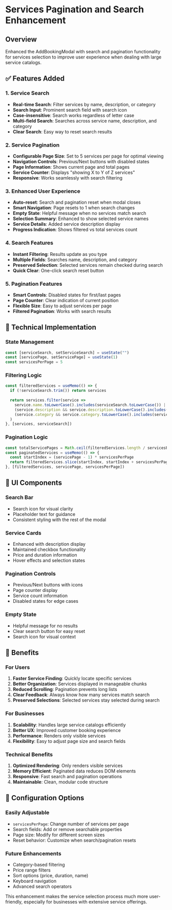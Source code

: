 # Services Pagination and Search Enhancement

## Overview
Enhanced the AddBookingModal with search and pagination functionality for services selection to improve user experience when dealing with large service catalogs.

## ✅ Features Added

### 1. **Service Search**
- **Real-time Search**: Filter services by name, description, or category
- **Search Input**: Prominent search field with search icon
- **Case-insensitive**: Search works regardless of letter case
- **Multi-field Search**: Searches across service name, description, and category
- **Clear Search**: Easy way to reset search results

### 2. **Service Pagination**
- **Configurable Page Size**: Set to 5 services per page for optimal viewing
- **Navigation Controls**: Previous/Next buttons with disabled states
- **Page Information**: Shows current page and total pages
- **Service Counter**: Displays "showing X to Y of Z services"
- **Responsive**: Works seamlessly with search filtering

### 3. **Enhanced User Experience**
- **Auto-reset**: Search and pagination reset when modal closes
- **Smart Navigation**: Page resets to 1 when search changes
- **Empty State**: Helpful message when no services match search
- **Selection Summary**: Enhanced to show selected service names
- **Service Details**: Added service description display
- **Progress Indication**: Shows filtered vs total services count

### 4. **Search Features**
- **Instant Filtering**: Results update as you type
- **Multiple Fields**: Searches name, description, and category
- **Preserved Selection**: Selected services remain checked during search
- **Quick Clear**: One-click search reset button

### 5. **Pagination Features**
- **Smart Controls**: Disabled states for first/last pages
- **Page Counter**: Clear indication of current position
- **Flexible Size**: Easy to adjust services per page
- **Filtered Pagination**: Works with search results

## 🎯 Technical Implementation

### State Management
```jsx
const [serviceSearch, setServiceSearch] = useState("")
const [servicePage, setServicePage] = useState(1)
const servicesPerPage = 5
```

### Filtering Logic
```jsx
const filteredServices = useMemo(() => {
  if (!serviceSearch.trim()) return services
  
  return services.filter(service =>
    service.name.toLowerCase().includes(serviceSearch.toLowerCase()) ||
    (service.description && service.description.toLowerCase().includes(serviceSearch.toLowerCase())) ||
    (service.category && service.category.toLowerCase().includes(serviceSearch.toLowerCase()))
  )
}, [services, serviceSearch])
```

### Pagination Logic
```jsx
const totalServicePages = Math.ceil(filteredServices.length / servicesPerPage)
const paginatedServices = useMemo(() => {
  const startIndex = (servicePage - 1) * servicesPerPage
  return filteredServices.slice(startIndex, startIndex + servicesPerPage)
}, [filteredServices, servicePage, servicesPerPage])
```

## 🎨 UI Components

### Search Bar
- Search icon for visual clarity
- Placeholder text for guidance
- Consistent styling with the rest of the modal

### Service Cards
- Enhanced with description display
- Maintained checkbox functionality
- Price and duration information
- Hover effects and selection states

### Pagination Controls
- Previous/Next buttons with icons
- Page counter display
- Service count information
- Disabled states for edge cases

### Empty State
- Helpful message for no results
- Clear search button for easy reset
- Search icon for visual context

## 🚀 Benefits

### For Users
1. **Faster Service Finding**: Quickly locate specific services
2. **Better Organization**: Services displayed in manageable chunks
3. **Reduced Scrolling**: Pagination prevents long lists
4. **Clear Feedback**: Always know how many services match search
5. **Preserved Selections**: Selected services stay selected during search

### For Businesses
1. **Scalability**: Handles large service catalogs efficiently
2. **Better UX**: Improved customer booking experience
3. **Performance**: Renders only visible services
4. **Flexibility**: Easy to adjust page size and search fields

### Technical Benefits
1. **Optimized Rendering**: Only renders visible services
2. **Memory Efficient**: Paginated data reduces DOM elements
3. **Responsive**: Fast search and pagination operations
4. **Maintainable**: Clean, modular code structure

## 🔧 Configuration Options

### Easily Adjustable
- `servicesPerPage`: Change number of services per page
- Search fields: Add or remove searchable properties
- Page size: Modify for different screen sizes
- Reset behavior: Customize when search/pagination resets

### Future Enhancements
- Category-based filtering
- Price range filters
- Sort options (price, duration, name)
- Keyboard navigation
- Advanced search operators

This enhancement makes the service selection process much more user-friendly, especially for businesses with extensive service offerings.
